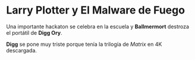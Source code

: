 # Larry Plotter y El Malware de Fuego

Una importante hackaton se celebra en la escuela y **Ballmermort**
destroza el portátil de **Digg Ory**.

**Digg** se pone muy triste porque tenía la trilogía de *Matrix* en 4K descargada.

